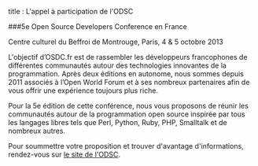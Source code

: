 title : L'appel à participation de l'ODSC

###5e Open Source Developers Conference en France

Centre culturel du Beffroi de Montrouge, Paris, 4 & 5 octobre 2013

L'objectif d’OSDC.fr est de rassembler les développeurs francophones de différentes communautés autour des 
technologies innovantes de la programmation. Après deux éditions en autonome, nous sommes depuis 2011 associés à 
l’Open World Forum et à ses nombreux partenaires afin de vous offrir une expérience toujours plus riche.

Pour la 5e édition de cette conférence, nous vous proposons de réunir les communautés autour de la programmation 
open source inspirée par tous les langages libres tels que Perl, Python, Ruby, PHP, Smalltalk et de nombreux autres.

Pour soummettre votre proposition et trouver d'avantage d'informations, 
rendez-vous sur [le site de l'ODSC](http://act.osdc.fr/osdc2013fr/cfp.html).
